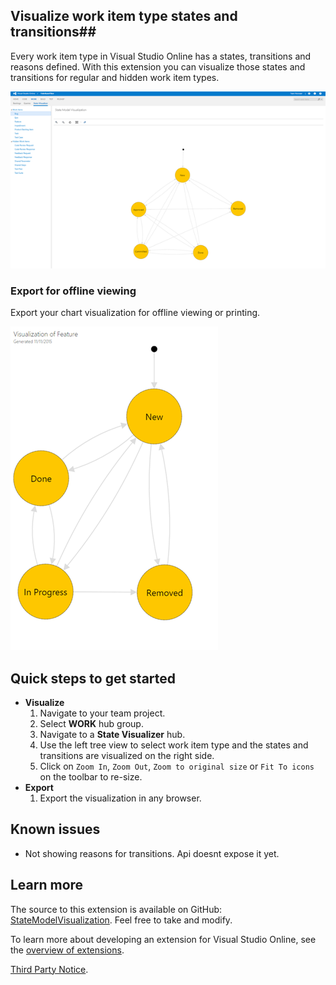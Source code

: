 ## Visualize work item type states and transitions##

Every work item type in Visual Studio Online has a states, transitions and reasons defined. With this extension you can visualize those states and transitions for regular and hidden work item types.

![Visualize](images/Screen1-small.png)

### Export for offline viewing ###

Export your chart visualization for offline viewing or printing.

![Export](images/Screen2-small.png)

## Quick steps to get started ##

- **Visualize**
	1. Navigate to your team project.
	1. Select **WORK** hub group.
	1. Navigate to a **State Visualizer** hub.
	1. Use the left tree view to select work item type and the states and transitions are visualized on the right side.
	1. Click on `Zoom In`, `Zoom Out`, `Zoom to original size` or `Fit To icons` on the toolbar to re-size.
- **Export**
	1. Export the visualization in any browser.

## Known issues ##

- Not showing reasons for transitions. Api doesnt expose it yet.

## Learn more ##

The source to this extension is available on GitHub: [StateModelVisualization](https://github.com/melborp/StateModelVisualization). Feel free to take and modify.

To learn more about developing an extension for Visual Studio Online, see the [overview of extensions](https://www.visualstudio.com/en-us/integrate/extensions/overview).

[Third Party Notice](https://marketplace.visualstudio.com/_apis/public/gallery/publisher/taavi-koosaar/extension/StateModelVisualization/latest/assetbyname/ThirdPartyNotice.txt).
